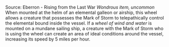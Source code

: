 Source: Eberron - Rising from the Last War
*Wondrous item, uncommon*
When mounted at the helm of an elemental galleon or airship, this wheel allows a creature that possesses the Mark of Storm to telepathically control the elemental bound inside the vessel.
If a *wheel of wind and water* is mounted on a mundane sailing ship, a creature with the Mark of Storm who is using the wheel can create an area of ideal conditions around the vessel, increasing its speed by 5 miles per hour.